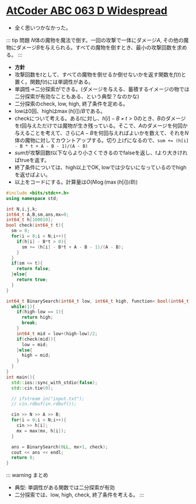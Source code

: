 # [AtCoder ABC 063 D Widespread](https://beta.atcoder.jp/contests/abc063/tasks/arc075_b)

- 全く思いつかなかった。

::: tip 問題
$N$体の魔物を魔法で倒す。一回の攻撃で一体にダメージ$A$, その他の魔物にダメージ$B$を与えられる。すべての魔物を倒すとき、最小の攻撃回数を求める。
:::

- __方針__
- 攻撃回数を$t$として、すべての魔物を倒せるか倒せないかを返す関数を$f(t)$と置く。関数$f(t)$には単調性がある。
- 単調性→二分探索ができる。(ダメージを与える、蓄積するイメージの物では二分探索が有効なこともある、という典型？なのかな)
- 二分探索のcheck, low, high, 終了条件を定める。
- lowは$0$回、highは$\max(h[i])/B$である。
- checkについて考える。ある$t$に対し、$h[i] - B \times t > 0$のとき、$B$のダメージを$t$回与えただけでは魔物が生き残っている。そこで、$A$のダメージを何回か与えることを考えて、さらに$A - B$を何回与えればよいかを数えて、それを$N$体の魔物に対してカウントアップする。切り上げになるので、`sum += (h[i] - B * t + A - B - 1)/(A - B)`
- $sum$が攻撃回数$t$以下ならより小さくできるのでfalseを返し、$t$より大きければtrueを返す。
- 終了条件については、high以上でOK, lowでは少ないになっているのでhighを返せばよい。
- 以上をコードにする。計算量は$O(N \log (\max(h[i])/B))$

```cpp
#include <bits/stdc++.h>
using namespace std;

int N,i,j,k;
int64_t A,B,sm,ans,mx=0;
int64_t h[100010];
bool check(int64_t t){
  sm = 0;
  for(i = 0;i < N;i++){
    if(h[i] - B*t > 0){
      sm += (h[i] - B*t + A - B - 1)/(A - B);
    }
  }
  if(sm <= t){
    return false;
  }else{
    return true;
  }
}

int64_t BinarySearch(int64_t low, int64_t high, function< bool(int64_t) > check){
  while(1){
    if(high-low == 1){
      return high;
      break;
    }
    int64_t mid = low+(high-low)/2;
    if(check(mid)){
      low = mid;
    }else{
      high = mid;
    }
  }
}
int main(){
  std::ios::sync_with_stdio(false);
  std::cin.tie(0);

  // ifstream in("input.txt");
  // cin.rdbuf(in.rdbuf());

  cin >> N >> A >> B;
  for(i = 0;i < N;i++){
    cin >> h[i];
    mx = max(mx, h[i]);
  }

  ans = BinarySearch(0LL, mx+1, check);
  cout << ans << endl;
  return 0;
}
```

::: warning まとめ
- 典型: 単調性がある関数では二分探索が有効
- 二分探索では、low, high, check, 終了条件を考える。
:::